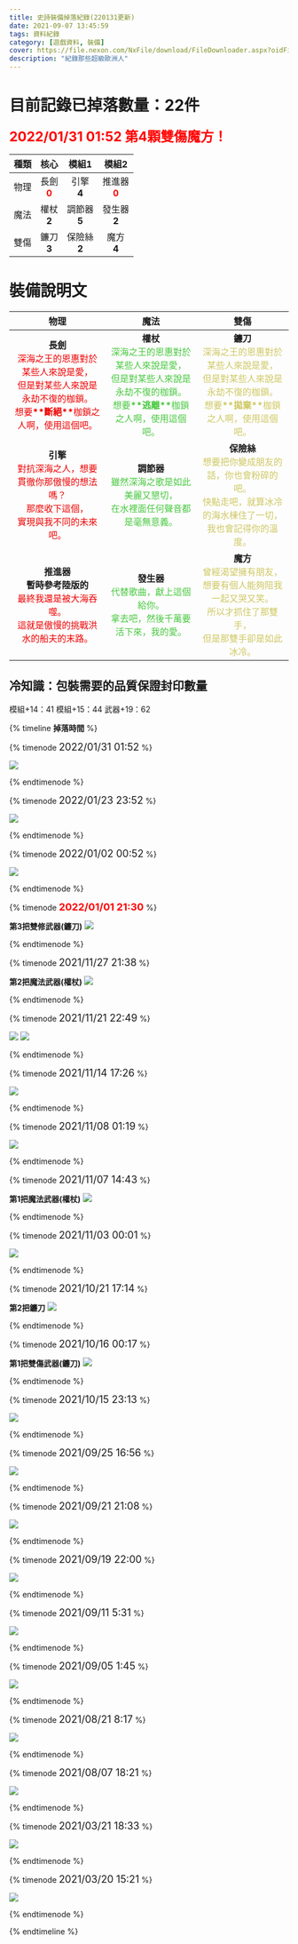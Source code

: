 ```yaml
---
title: 史詩裝備掉落紀錄(220131更新)
date: 2021-09-07 13:45:59
tags: 資料紀錄
category: [遊戲資料, 裝備]
cover: https://file.nexon.com/NxFile/download/FileDownloader.aspx?oidFile=4764852390518072813
description: "紀錄那些超級歐洲人"
---
```


# 目前記錄已掉落數量：22件
**<font size=5 color=#ff0000>2022/01/31 01:52 第4顆雙傷魔方！</font>**

|種類|核心|模組1|模組2|
|:-:|:-:|:-:|:-:|
|物理|長劍<br>**<font color=#ff0000>0</font>**|引擎<br>**4**|推進器<br>**<font color=#ff0000>0</font>**|
|魔法|權杖<br>**2**|調節器<br>**5**|發生器<br>**2**|
|雙傷|鐮刀<br>**3**|保險絲<br>**2**|魔方<br>**4**|

# 裝備說明文
|物理|魔法|雙傷|
|:-:|:-:|:-:|
|**長劍**<br><font color=#ee0000>深海之王的恩惠對於某些人來說是愛，<br>但是對某些人來說是永劫不復的枷鎖。<br>想要<b>\*\*斷絕\*\*</b>枷鎖之人啊，使用這個吧。</font>|**權杖**<br><font color=#47c83e>深海之王的恩惠對於某些人來說是愛，<br>但是對某些人來說是永劫不復的枷鎖。<br>想要<b>\*\*逃離\*\*</b>枷鎖之人啊，使用這個吧。</font>|**鐮刀**<br><font color=#cec761>深海之王的恩惠對於某些人來說是愛，<br>但是對某些人來說是永劫不復的枷鎖。<br>想要<b>\*\*拋棄\*\*</b>枷鎖之人啊，使用這個吧。</font>|
|**引擎**<br><font color=#ee0000>對抗深海之人，想要貫徹你那傲慢的想法嗎？<br>那麼收下這個，<br>實現與我不同的未來吧。</font>|**調節器**<br><font color=#47c83e>雖然深海之歌是如此美麗又懇切，<br>在水裡面任何聲音都是毫無意義。</font>|**保險絲**<br><font color=#cec761>想要把你變成朋友的話，你也會粉碎的吧。<br>快點走吧，就算冰冷的海水棟住了一切，<br>我也會記得你的溫度。</font>|
|**推進器**<br>**暫時參考陸版的**<br><font color=#ee0000>最終我還是被大海吞噬。<br>這就是傲慢的挑戰洪水的船夫的末路。</font>|**發生器**<br><font color=#47c83e>代替歌曲，獻上這個給你。<br>拿去吧，然後千萬要活下來，我的愛。</font>|**魔方**<br><font color=#cec761>曾經渴望擁有朋友，<br>想要有個人能夠陪我一起又哭又笑。<br>所以才抓住了那雙手，<br>但是那雙手卻是如此冰冷。</font>|

## 冷知識：包裝需要的品質保證封印數量
模組+14：41
模組+15：44
武器+19：62

{% timeline <strong>掉落時間</strong> %}

{% timenode <font size=4>2022/01/31 01:52</font> %}

![](/img/epicgears/epicgear22.png)

{% endtimenode %}

{% timenode <font size=4>2022/01/23 23:52</font> %}

![](/img/epicgears/epicgear21.png)

{% endtimenode %}

{% timenode <font size=4>2022/01/02 00:52</font> %}

![](/img/epicgears/epicgear20.png)

{% endtimenode %}

{% timenode **<font size=4 color=#ff0000>2022/01/01 21:30</font>** %}

**第3把雙修武器(鐮刀)**
![](/img/epicgears/epicgear19.png)

{% endtimenode %}

{% timenode <font size=4>2021/11/27 21:38</font> %}

**第2把魔法武器(權杖)**
![](/img/epicgears/epicgear18.png)

{% endtimenode %}

{% timenode <font size=4>2021/11/21 22:49</font> %}

![](/img/epicgears/epicgear17.png)
![](/img/epicgears/epicgear17_1.png)

{% endtimenode %}

{% timenode <font size=4>2021/11/14 17:26</font> %}

![](/img/epicgears/epicgear16.png)

{% endtimenode %}

{% timenode <font size=4>2021/11/08 01:19</font> %}

![](/img/epicgears/epicgear15.png)

{% endtimenode %}

{% timenode <font size=4>2021/11/07 14:43</font> %}

**第1把魔法武器(權杖)**
![](/img/epicgears/epicgear14.png)

{% endtimenode %}

{% timenode <font size=4>2021/11/03 00:01</font> %}

![](/img/epicgears/epicgear13.png)

{% endtimenode %}

{% timenode <font size=4>2021/10/21 17:14</font> %}

**第2把鐮刀**
![](/img/epicgears/epicgear12.png)

{% endtimenode %}

{% timenode <font size=4>2021/10/16 00:17</font> %}

**第1把雙傷武器(鐮刀)**
![](/img/epicgears/epicgear11.png)

{% endtimenode %}

{% timenode <font size=4>2021/10/15 23:13</font> %}

![](/img/epicgears/epicgear10.png)

{% endtimenode %}

{% timenode <font size=4>2021/09/25 16:56</font> %}

![](/img/epicgears/epicgear9.png)

{% endtimenode %}

{% timenode <font size=4>2021/09/21 21:08</font> %}

![](/img/epicgears/epicgear8.png)

{% endtimenode %}

{% timenode <font size=4>2021/09/19 22:00</font> %}

![](/img/epicgears/epicgear7.png)

{% endtimenode %}

{% timenode <font size=4>2021/09/11 5:31</font> %}

![](/img/epicgears/epicgear6.png)

{% endtimenode %}

{% timenode <font size=4>2021/09/05 1:45</font> %}

![](/img/epicgears/epicgear2.png)

{% endtimenode %}

{% timenode <font size=4>2021/08/21 8:17</font> %}

![](/img/epicgears/epicgear1.png)

{% endtimenode %}

{% timenode <font size=4>2021/08/07 18:21</font> %}

![](/img/epicgears/epicgear3.png)

{% endtimenode %}

{% timenode <font size=4>2021/03/21 18:33</font> %}

![](/img/epicgears/epicgear5.png)

{% endtimenode %}

{% timenode <font size=4>2021/03/20 15:21</font> %}

![](/img/epicgears/epicgear4.png)

{% endtimenode %}

{% endtimeline %}